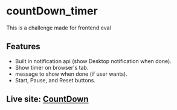 # countDown_timer
This is a challenge made for frontend eval

## Features
- Built in notification api (show Desktop notification when done).
- Show timer on browser's tab.
- message to show when done (if user wants).
- Start, Pause, and Reset buttons.

## Live site: [CountDown](https://countdowntimr.netlify.app/)
